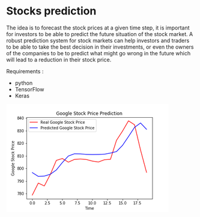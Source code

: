 # Stocks prediction

   The idea is to forecast the stock prices at a given time step, it is important for investors to be able to predict the future situation of the stock market. 
A robust prediction system for stock markets can help investors and traders to be able to take the best decision in their investments, or even the owners of the companies to be to predict what might go wrong in the future which will lead to a reduction in their stock price. 

Requirements :
- python 
- TensorFlow 
- Keras


![Results](plot.png)

